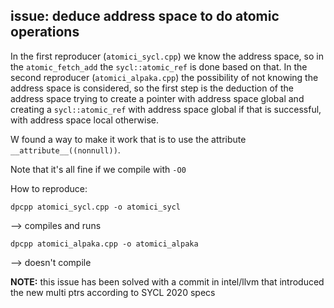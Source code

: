 ## issue: deduce address space to do atomic operations

In the first reproducer (`atomici_sycl.cpp`) we know the address space, so in the `atomic_fetch_add` the `sycl::atomic_ref` is done based on that.
In the second reproducer (`atomici_alpaka.cpp`) the possibility of not knowing the address space is considered, so the first step is the deduction of the 
address space trying to create a pointer with address space global and creating a `sycl::atomic_ref` with address space global if that is successful,
with address space local otherwise.

W found a way to make it work that is to use the attribute `__attribute__((nonnull))`.

Note that it's all fine if we compile with `-O0`

How to reproduce:
```
dpcpp atomici_sycl.cpp -o atomici_sycl
``` 
--> compiles and runs
```
dpcpp atomici_alpaka.cpp -o atomici_alpaka
``` 
--> doesn't compile

**NOTE:** this issue has been solved with a commit in intel/llvm that introduced the new multi ptrs according to SYCL 2020 specs
